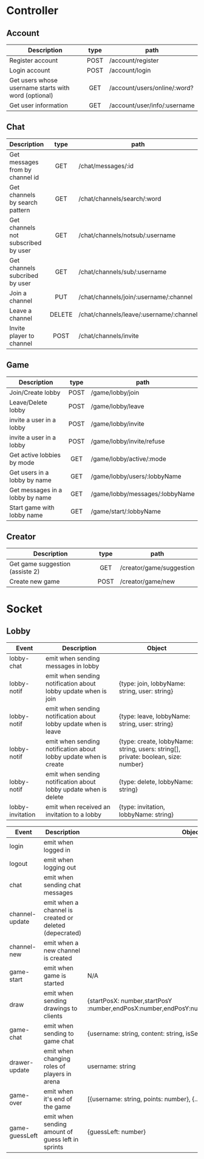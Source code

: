 # Controller

## Account

| Description                                          | type | path                         |
| ---------------------------------------------------- | :--: | ---------------------------- |
| Register account                                     | POST | /account/register            |
| Login account                                        | POST | /account/login               |
| Get users whose username starts with word (optional) |  GET | /account/users/online/:word? |
| Get user information                                 |  GET | /account/user/info/:username |

## Chat

| Description                         |  type  | path                                    |
| ----------------------------------- | :----: | --------------------------------------- |
| Get messages from by channel id     |   GET  | /chat/messages/:id                      |
| Get channels by search pattern      |   GET  | /chat/channels/search/:word             |
| Get channels not subscribed by user |   GET  | /chat/channels/notsub/:username         |
| Get channels subcribed by user      |   GET  | /chat/channels/sub/:username            |
| Join a channel                      |   PUT  | /chat/channels/join/:username/:channel  |
| Leave a channel                     | DELETE | /chat/channels/leave/:username/:channel |
| Invite player to channel            |  POST  | /chat/channels/invite                   |

## Game

| Description                       | type | path                            |
| ----------------------------      | :--: | ----------------------------    |
| Join/Create lobby                 | POST | /game/lobby/join                |
| Leave/Delete lobby                | POST | /game/lobby/leave               |
| invite a user in a lobby          | POST | /game/lobby/invite              |
| invite a user in a lobby          | POST | /game/lobby/invite/refuse       |
| Get active lobbies by mode        |  GET | /game/lobby/active/:mode        |
| Get users in a lobby by name      |  GET | /game/lobby/users/:lobbyName    |
| Get messages in a lobby by name   |  GET | /game/lobby/messages/:lobbyName |
| Start game with lobby name        |  GET | /game/start/:lobbyName          |

## Creator

| Description                     | type | path                     |
| ------------------------------- | :--: | ------------------------ |
| Get game suggestion (assiste 2) |  GET | /creator/game/suggestion |
| Create new game                 | POST | /creator/game/new        |

# Socket

## Lobby

| Event            | Description                                                      | Object                                                                              |
| ---------------- | ---------------------------------------------------------------- | ----------------------------------------------------------------------------------- |
| lobby-chat       | emit when sending messages in lobby                              |                                                                                     |
| lobby-notif      | emit when sending notification about lobby update when is join   | {type: join, lobbyName: string, user: string}                                       |
| lobby-notif      | emit when sending notification about lobby update when is leave  | {type: leave, lobbyName: string, user: string}                                      |
| lobby-notif      | emit when sending notification about lobby update when is create | {type: create, lobbyName: string, users: string\[], private: boolean, size: number} |
| lobby-notif      | emit when sending notification about lobby update when is delete | {type: delete, lobbyName: string}                                                   |
| lobby-invitation | emit when received an invitation to a lobby                      | {type: invitation, lobbyName: string}                                               |

| Event          | Description                                            | Object                                                                                        |
| -------------- | ------------------------------------------------------ | --------------------------------------------------------------------------------------------- |
| login          | emit when logged in                                    |                                                                                               |
| logout         | emit when logging out                                  |                                                                                               |
| chat           | emit when sending chat messages                        |                                                                                               |
| channel-update | emit when a channel is created or deleted (depecrated) |                                                                                               |
| channel-new    | emit when a new channel is created                     |                                                                                               |
| game-start     | emit when game is started                              | N/A                                                                                           |
| draw           | emit when sending drawings to clients                  | {startPosX: number,startPosY :number,endPosX:number,endPosY:number,color:number,width:number} |
| game-chat      | emit when sending to game chat                         | {username: string, content: string, isServer:  boolean}                                       |
| drawer-update  | emit when changing roles of players in arena           | username: string                                                                              |
| game-over      | emit when it's end of the game                         | [{username: string, points: number}, {...}, ...]                                              |
| game-guessLeft | emit when sending amount of guess left in sprints      | {guessLeft: number}                                                                           |
